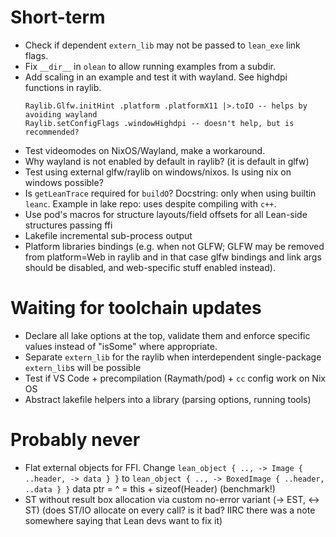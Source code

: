 # Short-term

* Check if dependent `extern_lib` may not be passed to `lean_exe` link flags.
* Fix `__dir__` in `olean` to allow running examples from a subdir.
* Add scaling in an example and test it with wayland.
  See highdpi functions in raylib.
  ```
  Raylib.Glfw.initHint .platform .platformX11 |>.toIO -- helps by avoiding wayland
  Raylib.setConfigFlags .windowHighdpi -- doesn't help, but is recommended?
  ```
* Test videomodes on NixOS/Wayland, make a workaround.
* Why wayland is not enabled by default in raylib? (it is default in glfw)
* Test using external glfw/raylib on windows/nixos. Is using nix on windows possible?
* Is `getLeanTrace` required for `buildO`?
  Docstring: only when using builtin `leanc`.
  Example in lake repo: uses despite compiling with `c++`.
* Use pod's macros for structure layouts/field offsets for all Lean-side structures passing ffi
* Lakefile incremental sub-process output
* Platform libraries bindings (e.g. when not GLFW; GLFW may be removed from platform=Web in raylib and in that case glfw bindings and link args should be disabled, and web-specific stuff enabled instead).


# Waiting for toolchain updates

* Declare all lake options at the top, validate them and enforce specific values instead of "isSome" where appropriate.
* Separate `extern_lib` for the raylib when interdependent single-package `extern_lib`s will be possible
* Test if VS Code + precompilation (Raymath/pod) + `cc` config work on Nix OS
* Abstract lakefile helpers into a library (parsing options, running tools)


# Probably never

* Flat external objects for FFI.
  Change
  `lean_object { .., -> Image { ..header, -> data } }`
  to
  `lean_object { .., -> BoxedImage { ..header, ..data } }`
                                  data ptr = ^ = this + sizeof(Header)
  (benchmark!)
* ST without result box allocation via custom no-error variant (-> EST, <-> ST)
  (does ST/IO allocate on every call? is it bad?
  IIRC there was a note somewhere saying that Lean devs want to fix it)
